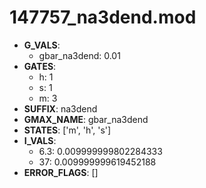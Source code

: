 # 147757_na3dend.mod

- **G_VALS**:
  - gbar_na3dend: 0.01
- **GATES**:
  - h: 1
  - s: 1
  - m: 3
- **SUFFIX**: na3dend
- **GMAX_NAME**: gbar_na3dend
- **STATES**: ['m', 'h', 's']
- **I_VALS**:
  - 6.3: 0.009999999802284333
  - 37: 0.009999999619452188
- **ERROR_FLAGS**: []
